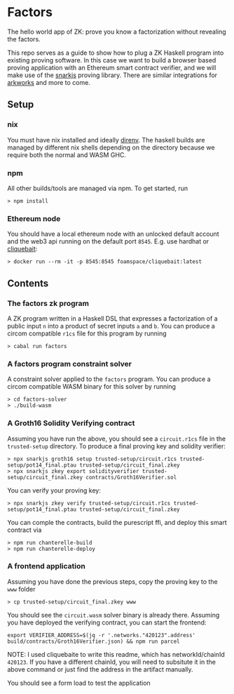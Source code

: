 # Factors

The hello world app of ZK: prove you know a factorization without revealing the factors. 

This repo serves as a guide to show how to plug a ZK Haskell program into existing proving software. In this case we want to build a browser based proving application with an Ethereum smart contract verifier, and we will make use of the [snarkjs](https://github.com/iden3/snarkjs) proving library. There are similar integrations for [arkworks](https://github.com/arkworks-rs) and more to come.

## Setup

### nix
You must have nix installed and ideally [direnv](https://github.com/nix-community/nix-direnv). The haskell builds are managed by different nix shells depending on the directory because we require both the normal and WASM GHC.

### npm
All other builds/tools are managed via npm. To get started, run 

```
> npm install
```

### Ethereum node
You should have a local ethereum node with an unlocked default account and the web3 api running on the default port `8545`. E.g. use hardhat or [cliquebait](https://github.com/f-o-a-m/cliquebait):

```
> docker run --rm -it -p 8545:8545 foamspace/cliquebait:latest
```

## Contents

### The factors zk program
A ZK program written in a Haskell DSL that expresses a factorization of a public input `n` into a product of secret inputs `a` and `b`. You can produce a circom compatible `r1cs` file for this program by running 

```
> cabal run factors
```

### A factors program constraint solver
A constraint solver applied to the `factors` program. You can produce a circom compatible WASM binary for this solver by running

```
> cd factors-solver
> ./build-wasm
```

### A Groth16 Solidity Verifying contract
Assuming you have run the above, you should see a `circuit.r1cs` file in the `trusted-setup` directory. To produce a final proving key and solidity verifier:

```
> npx snarkjs groth16 setup trusted-setup/circuit.r1cs trusted-setup/pot14_final.ptau trusted-setup/circuit_final.zkey
> npx snarkjs zkey export solidityverifier trusted-setup/circuit_final.zkey contracts/Groth16Verifier.sol
```

You can verify your proving key:

```
> npx snarkjs zkey verify trusted-setup/circuit.r1cs trusted-setup/pot14_final.ptau trusted-setup/circuit_final.zkey
```

You can comple the contracts, build the purescript ffi, and deploy this smart contract via 

```
> npm run chanterelle-build
> npm run chanterelle-deploy
```

### A frontend application
Assuming you have done the previous steps, copy the proving key to the `www` folder

```
> cp trusted-setup/circuit_final.zkey www
```

You should see the `circuit.wasm` solver binary is already there. Assuming you have deployed the verifying contract, you can start the frontend:

```
export VERIFIER_ADDRESS=$(jq -r '.networks."420123".address' build/contracts/Groth16Verifier.json) && npm run parcel
```

NOTE: I used cliquebaite to write this readme, which has networkId/chainId `420123`. If you have a different chainId, you will need to subsitute it in the above command or just find the address in the artifact manually.

You should see a form load to test the application
